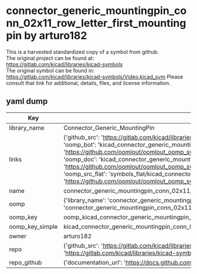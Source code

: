 # connector_generic_mountingpin_conn_02x11_row_letter_first_mountingpin by arturo182  
This is a harvested standardized copy of a symbol from github.  
The original project can be found at:  
https://gitlab.com/kicad/libraries/kicad-symbols  
The original symbol can be found in:
https://gitlab.com/kicad/libraries/kicad-symbols/Video.kicad_sym
Please consult that link for additional, details, files, and license information.  
## yaml dump  
| Key | Value |  
| --- | --- |  
| library_name | Connector_Generic_MountingPin |  
| links | {'github_src': 'https://gitlab.com/kicad/libraries/kicad-symbols/Video.kicad_sym', 'github_src_repo': 'https://gitlab.com/kicad/libraries/kicad-symbols', 'oomp_bot': 'kicad_connector_generic_mountingpin_conn_02x11_row_letter_first_mountingpin/working', 'oomp_bot_github': 'https://github.com/oomlout/oomlout_oomp_symbol_bot/tree/main/kicad_connector_generic_mountingpin_conn_02x11_row_letter_first_mountingpin/working', 'oomp_doc': 'kicad_connector_generic_mountingpin_conn_02x11_row_letter_first_mountingpin/working', 'oomp_doc_github': 'https://github.com/oomlout/oomlout_oomp_symbol_doc/tree/main/kicad_connector_generic_mountingpin_conn_02x11_row_letter_first_mountingpin/working', 'oomp_src_flat': 'symbols_flat/kicad_connector_generic_mountingpin_conn_02x11_row_letter_first_mountingpin/working', 'oomp_src_flat_github': 'https://github.com/oomlout/oomlout_oomp_symbol_src/tree/main/kicad_connector_generic_mountingpin_conn_02x11_row_letter_first_mountingpin/working'} |  
| name | connector_generic_mountingpin_conn_02x11_row_letter_first_mountingpin |  
| oomp | {'library_name': 'connector_generic_mountingpin', 'owner_name': 'kicad', 'symbol_name': 'connector_generic_mountingpin_conn_02x11_row_letter_first_mountingpin'} |  
| oomp_key | oomp_kicad_connector_generic_mountingpin_conn_02x11_row_letter_first_mountingpin |  
| oomp_key_simple | kicad_connector_generic_mountingpin_conn_02x11_row_letter_first_mountingpin |  
| owner | arturo182 |  
| repo | {'github_src': 'https://gitlab.com/kicad/libraries/kicad-symbols/Video.kicad_sym', 'name': 'libraries/kicad-symbols', 'owner': 'kicad', 'url': 'https://gitlab.com/kicad/libraries/kicad-symbols'} |  
| repo_github | {'documentation_url': 'https://docs.github.com/rest/repos/repos#get-a-repository', 'message': 'Not Found'} |  

